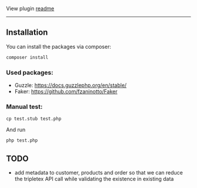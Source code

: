 View plugin [readme](./readme.txt)  
***

## Installation

You can install the packages via composer:

```bash
composer install
```

### Used packages:
- Guzzle: https://docs.guzzlephp.org/en/stable/
- Faker: https://github.com/fzaninotto/Faker

### Manual test:  
```shell
cp test.stub test.php
```
 And run    
```injectablephp
php test.php
```

## TODO
- add metadata to customer, products and order so that we can reduce the tripletex API call while validating the existence in existing data